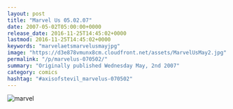 ```yaml
---
layout: post
title: "Marvel Us 05.02.07"
date: 2007-05-02T05:00:00+0000
release_date: 2016-11-25T14:45:02+0000
lastmod: 2016-11-25T14:45:02+0000
keywords: "marvelaetsmarvelusmayjpg"
image: "https://d3e878vmunx8cm.cloudfront.net/assets/MarvelUsMay2.jpg"
permalink: "/p/marvelus-070502/"
summary: "Originally published Wednesday May, 2nd 2007"
category: comics
hashtag: "#axisofstevil_marvelus-070502"
---
```


![marvel](https://d3e878vmunx8cm.cloudfront.net/assets/MarvelUsMay2.jpg)
